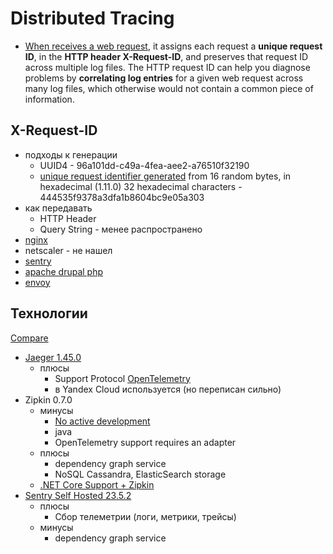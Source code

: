 # Distributed Tracing

- [When receives a web request](https://http.dev/x-request-id), it assigns each request a __unique request ID__, in the __HTTP header X-Request-ID__, and preserves that request ID across multiple log files. The HTTP request ID can help you diagnose problems by __correlating log entries__ for a given web request across many log files, which otherwise would not contain a common piece of information.
  
## X-Request-ID

- подходы к генерации
  - UUID4 - 96a101dd-c49a-4fea-aee2-a76510f32190
  - [unique request identifier generated](http://nginx.org/en/docs/http/ngx_http_core_module.html#var_request_id) from 16 random bytes, in hexadecimal (1.11.0) 32 hexadecimal characters - 444535f9378a3dfa1b8604bc9e05a303
- как передавать
  - HTTP Header
  - Query String - менее распространено
- [nginx](https://www.nginx.com/blog/application-tracing-nginx-plus/)
- netscaler - не нашел
- [sentry](https://blog.sentry.io/using-nginx-sentry-trace-errors-logs/)
- [apache drupal php](https://docs.acquia.com/cloud-platform/develop/drupal/requestid/)
- [envoy](https://www.envoyproxy.io/docs/envoy/latest/configuration/http/http_conn_man/headers#x-request-id)

## Технологии

[Compare](https://www.nginx.com/blog/integrating-opentelemetry-modern-apps-reference-architecture-progress-report?mkt_tok=NjUzLVNNQy03ODMAAAGDoZc8tBnTTPpd0LyW8jL4ptLEDNmRtqT86ruxAIy0w26Q36wbMRlF5KC3BMfg2BcRVqWCoPUW3J4gMfJLANmKejRzOQC80kmD2-ueYoqT-DoXcB1iUA)

- [Jaeger 1.45.0](trace/jaeger.md)
  - плюсы
    - Support Protocol [OpenTelemetry](protocols.integration/otel.md)
    - в Yandex Cloud используется (но переписан сильно)
- Zipkin 0.7.0
  - минусы
    - [No active development](https://uptrace.dev/blog/distributed-tracing-tools.html)
    - java
    - OpenTelemetry support requires an adapter
  - плюсы
    - dependency graph service
    - NoSQL Cassandra, ElasticSearch storage
  - [.NET Core Support + Zipkin](https://docs.microsoft.com/en-us/dotnet/core/diagnostics/distributed-tracing-instrumentation-walkthroughs)
- [Sentry Self Hosted 23.5.2](observability/sentry.md)
  - плюсы
    - Сбор телеметрии (логи, метрики, трейсы)
  - минусы
    - dependency graph service
